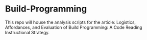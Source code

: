 # Build-Programming
This repo will house the analysis scripts for the article: Logistics, Affordances, and Evaluation of Build Programming: A Code Reading Instructional Strategy.
